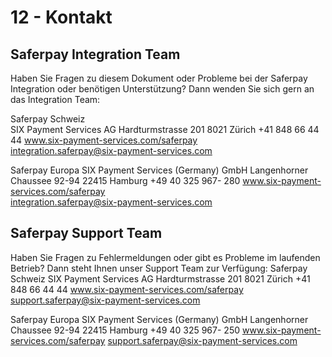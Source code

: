 # 12 - Kontakt
## Saferpay Integration Team
Haben Sie Fragen zu diesem Dokument oder Probleme bei der Saferpay Integration oder benötigen Unterstützung? Dann wenden Sie sich gern an das Integration Team:

Saferpay Schweiz							
SIX Payment Services AG
Hardturmstrasse 201
8021 Zürich
+41 848 66 44 44
www.six-payment-services.com/saferpay  
integration.saferpay@six-payment-services.com  

Saferpay Europa
SIX Payment Services (Germany) GmbH
Langenhorner Chaussee 92-94
22415 Hamburg
+49 40 325 967- 280
www.six-payment-services.com/saferpay  
integration.saferpay@six-payment-services.com    


## Saferpay Support Team
Haben Sie Fragen zu Fehlermeldungen oder gibt es Probleme im laufenden Betrieb? Dann steht Ihnen unser Support Team zur Verfügung:
Saferpay Schweiz
SIX Payment Services AG
Hardturmstrasse 201
8021 Zürich
+41 848 66 44 44
www.six-payment-services.com/saferpay 
support.saferpay@six-payment-services.com

Saferpay Europa
SIX Payment Services (Germany) GmbH
Langenhorner Chaussee 92-94
22415 Hamburg
+49 40 325 967- 250
www.six-payment-services.com/saferpay 
support.saferpay@six-payment-services.com 
